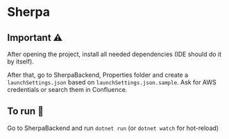 # Sherpa

## Important ⚠️
After opening the project, install all needed dependencies (IDE should do it by itself).

After that, go to SherpaBackend, Properties folder and create a `launchSettings.json` based on `launchSettings.json.sample`. Ask for AWS credentials or search them in Confluence.

## To run 🚀
Go to SherpaBackend and run `dotnet run` (or `dotnet watch` for hot-reload)